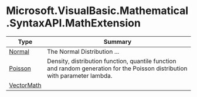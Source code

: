 ﻿
# Microsoft.VisualBasic.Mathematical.SyntaxAPI.MathExtension

|Type|Summary|
|----|-------|
|<a href="#" onClick="load('/docs/Microsoft.VisualBasic.Mathematical.SyntaxAPI.MathExtension/Normal.md')">Normal</a>|The Normal Distribution ...|
|<a href="#" onClick="load('/docs/Microsoft.VisualBasic.Mathematical.SyntaxAPI.MathExtension/Poisson.md')">Poisson</a>|Density, distribution function, quantile function and random generation for the Poisson distribution with parameter lambda.|
|<a href="#" onClick="load('/docs/Microsoft.VisualBasic.Mathematical.SyntaxAPI.MathExtension/VectorMath.md')">VectorMath</a>||

